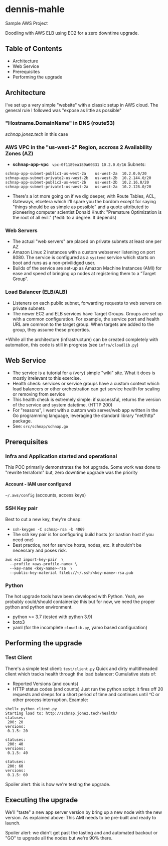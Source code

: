 # dennis-mahle
Sample AWS Project

Doodling with AWS ELB using EC2 for a zero downtime upgrade.

## Table of Contents
- Architecture
- Web Service
- Prerequisites
- Performing the upgrade

## Architecture
I've set up a very simple "website" with a classic setup in AWS cloud. 
The general rule I followed was "expose as little as possible"

### "Hostname.DomainName" in DNS (route53)
*schnap.jonez.tech* in this case

### AWS VPC in the "us-west-2" Region, accross 2 Availability Zones (AZ)
- **schnap-app-vpc** ` vpc-0f1189ea189a60331 10.2.0.0/16`
Subnets:
```
schnap-app-subnet-public1-us-west-2a	us-west-2a	10.2.0.0/20
schnap-app-subnet-private2-us-west-2b	us-west-2b	10.2.144.0/20
schnap-app-subnet-public2-us-west-2b	us-west-2b	10.2.16.0/20
schnap-app-subnet-private1-us-west-2a	us-west-2a	10.2.128.0/20
```
- There's a lot more going on if we dig deeper, with Route Tables, ACL, Gateways, etcetera which I'll spare you the bordom except for saying "things should be as simple as possible" and a quote attributed to pioneering computer scientist Donald Knuth: "Premature Optimization is the root of all evil." (*edit: to a degree. It depends)

### Web Servers
- The actual "web servers" are placed on private subnets at least one per AZ
- Amazon Linux 2 instances with a custom webserver listening on port 8080. The service is configured as a `systemd` service which starts on boot and runs as a non-privilidged user. 
- Builds of the service are set-up as Amazon Machine Instances (AMI) for ease and speed of bringing up nodes at registering them to a "Target Group". 

### Load Balancer (ELB/ALB)
- Listeners on each public subnet, forwarding requests to web servers on private subnets
- The newer EC2 and ELB services have Target Groups. Groups are set up with a common configuration. For example, the service port and health URL are common to the target group. When targets are added to the group, they assume these properties. 

*While all the architecture (infrastructure) can be created completely with automation, this code is still in progress (see `infra/cloudlib.py`)

## Web Service
- The service is a tutorial for a (very) simple "wiki" site. What it does is mostly irrelevant to this exercise. 
- Health check: services or service groups have a custom context which load balancers or other orchestration can get service health for scaling or removing from service
- This health check is extremely simple: if successful, returns the version of the service and system datetime. (HTTP 200)
- For "reasons", I went with a custom web server/web app written in the Go programming language, leveraging the standard library "net/http" package. 
- See: `src/schnap/schnap.go`


## Prerequisites

### Infra and Application started and operational
This POC primarily demonstrates the hot upgrade. Some work was done to "rewrite terraform" but, zero downtime upgrade was the priority

#### Account - IAM user configured
`~/.aws/config` (accounts, access keys)

### SSH Key pair
Best to cut a new key, they're cheap:
- `ssh-keygen -C schnap-rsa -b 4069`
- The ssh key pair is for configuring build hosts (or bastion host if you need one)
- Best practice, not for service hosts, nodes, etc. It shouldn't be necessary and poses risk. 
```
aws ec2 import-key-pair  \
  --profile <aws-profile-name> \ 
  --key-name <key-name>-rsa  \
  --public-key-material fileb://~/.ssh/<key-name>-rsa.pub 
```

### Python
The hot upgrade tools have been developed with Python. Yeah, we probably could/should containerize this but for now,  we need the proper python and python environment.
 - python >= 3.7 (tested with python 3.9)
 - boto3
 - yaml (for the incomplete `cloudlib.py`, yamo based configuration)

## Performing the upgrade
### Test Client
There's a simple test client: `test/client.py`
Quick and dirty multithreaded client which tracks health through the load balancer: Cumulative stats of:
- Reported Versions (and counts)
- HTTP status codes (and counts)
Just run the python script: it fires off 20 requests and sleeps for a short period of time and continues until ^C or other process interruption. 
Example: 
```
shell> python client.py
Starting load to: http://schnap.jonez.tech/health/
statuses:
 200: 20
versions:
 0.1.5: 20

statuses:
 200: 40
versions:
 0.1.5: 40

statuses:
 200: 60
versions:
 0.1.5: 60
```
Spoiler alert: this is how we're testing the upgrade. 

## Executing the upgrade
We'll "taste" a new app server version by bring up a new node with the new version. As explained above: This AMI needs to be pre-built and ready to launch. 

Spoiler alert: we didn't get past the tasting and and automated backout or "GO" to upgrade all the nodes but we're 90% there. 

